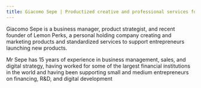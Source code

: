 ```yaml
---
title: Giacomo Sepe | Productized creative and professional services for Small&Medium companies
---
```


 <!-- Building a suite of services and tools for company managers to develop an audience and create revenue generating media and digital assets -->

Giacomo Sepe is a business manager, product strategist, and recent founder of Lemon Perks, a personal holding company creating and marketing products and standardized services to support entrepreneurs launching new products.

Mr Sepe has 15 years of experience in business management, sales, and digital strategy, having worked for some of the largest financial institutions in the world and having been supporting small and medium entrepreneurs on financing, R&D, and digital development
